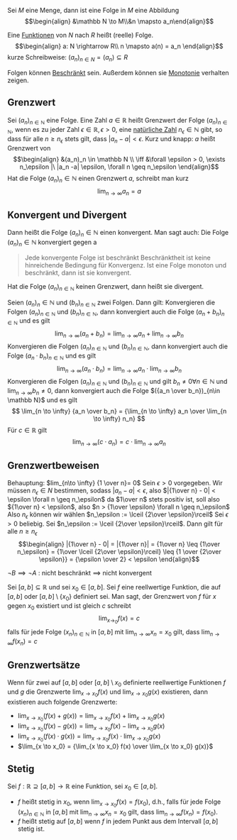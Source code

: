 Sei $M$ eine Menge, dann ist eine Folge in $M$  eine Abbildung
$$\begin{align}
&\mathbb N \to M\\&n \mapsto a_n\end{align}$$

Eine [Funktionen](Mathe/Funktionen.md) von $N$ nach $R$ heißt (reelle) Folge.
$$\begin{align}
a: N \rightarrow R\\
n \mapsto a(n) = a_n
\end{align}$$kurze Schreibweise: $(a_n)_{n \in N} = (a_n) \subseteq R$

Folgen können [Beschränkt](Schranken.md) sein.
Außerdem können sie [Monotonie](Funktionen.md#Monotonie) verhalten zeigen.

## Grenzwert
Sei $(a_n)_{n\in \mathbb{N}}$ eine Folge.
Eine Zahl $a \in \mathbb{R}$ heißt Grenzwert der Folge $(a_n)_{n \in \mathbb N}$, wenn es zu jeder Zahl $\epsilon \in \mathbb R, \epsilon > 0$, eine [natürliche Zahl](Natürliche%20Zahlen.md) $n_\epsilon \in \mathbb N$ gibt, so dass für alle $n \geq n_\epsilon$ stets gilt, dass $|a_n - a| < \epsilon$. Kurz und knapp:
$a$ heißt Grenzwert von $$\begin{align}
&(a_n)_n \in \mathbb N \\
\iff &\forall \epsilon > 0, \exists n_\epsilon |\ |a_n -a| \epsilon, \forall n \geq n_\epsilon
\end{align}$$
Hat die Folge $(a_n)_n \in \mathbb N$ einen Grenzwert $a$, schreibt man kurz 
$$\lim_{ n \to \infty } a_n = a$$

## Konvergent und Divergent
Dann heißt die Folge $(a_n)_n\in \mathbb N$ einen konvergent.
Man sagt auch: Die Folge $(a_n)_n\in \mathbb N$ konvergiert gegen a
> Jede konvergente Folge ist beschränkt
> Beschränktheit ist keine hinreichende Bedingung für Konvergenz.
> Ist eine Folge monoton und beschränkt, dann ist sie konvergent.

Hat die Folge $(a_n)_{n\in \mathbb N}$ keinen Grenzwert, dann heißt sie divergent.

Seien $(a_n)_n{\in \mathbb N}$ und $(b_n)_{n\in\mathbb N}$ zwei Folgen. Dann gilt:
Konvergieren die Folgen $(a_n)_{n \in \mathbb N}$ und $(b_n)_{n \in \mathbb N}$, dann konvergiert auch die Folge $(a_n + b_n)_{n \in \mathbb N}$ und es gilt
$$\lim_{n \to \infty}(a_n + b_n) = \lim_{n \to \infty} a_n + \lim_{n \to \infty} b_n$$
Konvergieren die Folgen $(a_n)_{n \in \mathbb N}$ und $(b_n)_{n \in \mathbb N}$, dann konvergiert auch die Folge $(a_n \cdot b_n)_{n \in \mathbb N}$ und es gilt
$$\lim_{n \to \infty}(a_n \cdot b_n) = \lim_{n \to \infty} a_n \cdot \lim_{n \to \infty} b_n$$
Konvergieren die Folgen $(a_n)_{n \in \mathbb N}$ und $(b_n)_{n \in \mathbb N}$ und gilt $b_n \not = 0 \forall n \in \mathbb N$ und $\lim_{n \to \infty} b_n \not = 0$, dann konvergiert auch die Folge $({a_n \over b_n})_{n\in \mathbb N}$ und es gilt
$$
\lim_{n \to \infty} {a_n \over b_n} = {\lim_{n \to \infty} a_n \over \lim_{n \to \infty} n_n}
$$
Für $c \in \mathbb R$ gilt
$$\lim_{n\to\infty}(c\cdot a_n) = c \cdot \lim_{n\to\infty} a_n$$
## Grenzwertbeweisen
Behauptung: $lim_{n\to \infty} {1 \over n}= 0$
Sein $\epsilon > 0$ vorgegeben. Wir müssen $n_\epsilon \in N$ bestimmen, sodass $|a_n -a| < \epsilon$, also $|{1\over n} - 0| < \epsilon \forall n \geq n_\epsilon$
da $1\over n$ stets positiv ist, soll also ${1\over n} < \epsilon$, also $n > {1\over \epsilon} \forall n \geq n_\epsilon$
Also $n_\epsilon$ können wir wählen $n_\epsilon := \lceil {2\over \epsilon}\rceil$
Sei $\epsilon > 0$ beliebig. Sei $n_\epsilon := \lceil {2\over \epsilon}\rceil$. Dann gilt
für alle $n \geq n_\epsilon$
$$\begin{align}
|{1\over n} - 0| = |{1\over n}| = {1\over n} \leq {1\over n_\epsilon} = {1\over \lceil {2\over \epsilon}\rceil} \leq {1 \over {2\over \epsilon}} = {\epsilon \over 2} < \epsilon
\end{align}$$

$\neg B \implies \neg A$ : nicht beschränkt $\implies$ nicht konvergent

Sei $[a,b] \subseteq \mathbb R$ und sei $x_0 \in [a,b]$.
Sei $f$ eine reellwertige Funktion, die auf $[a, b]$ oder $[a,b] \setminus \{x_0\}$ definiert sei.
Man sagt, der Grenzwert von $f$ für $x$ gegen $x_0$ existiert und ist gleich $c$ schreibt $$\lim_{x \to_0} f(x) = c$$
falls für jede Folge $(x_n)_{n \in \mathbb N}$ in $[a, b]$ mit $\lim_{n \to \infty}x_n = x_0$ gilt, dass $\lim_{n\to \infty}f(x_n) = c$

## Grenzwertsätze
Wenn für zwei auf $[a, b]$ oder $[a, b] \setminus {x_0}$ definierte reellwertige Funktionen $f$ und $g$ die Grenzwerte $\lim_{x\to x_0} f(x)$ und  $\lim_{x\to x_0} g(x)$ existieren, dann existieren auch folgende Grenzwerte:
- $\lim_{x\to x_0}(f(x) + g(x)) = \lim_{x\to x_0} f(x) +\lim_{x\to x_0} g(x)$ 
- $\lim_{x\to x_0}(f(x) - g(x)) = \lim_{x\to x_0} f(x) -\lim_{x\to x_0} g(x)$ 
- $\lim_{x\to x_0}(f(x) \cdot g(x)) = \lim_{x\to x_0} f(x) \cdot\lim_{x\to x_0} g(x)$ 
- $\lim_{x \to x_0} = {\lim_{x \to x_0} f(x) \over \lim_{x \to x_0} g(x)}$

## Stetig
Sei $f: \mathbb R \supseteq [a, b] \to \mathbb R$ eine Funktion, sei $x_0 \in [a, b]$.
- $f$ heißt stetig in $x_0$, wenn $\lim_{x \to x_0}f(x) = f(x_0)$, d.h., falls für jede Folge $(x_n)_{n \in \mathbb N}$ in $[a, b]$ mit $\lim_{n \to \infty} x_n = x_0$ gilt, dass $\lim_{n \to \infty} f(x_n) = f(x_0)$.
- $f$ heißt stetig auf $[a, b]$ wenn $f$ in jedem Punkt aus dem Intervall $[a, b]$ stetig ist.
